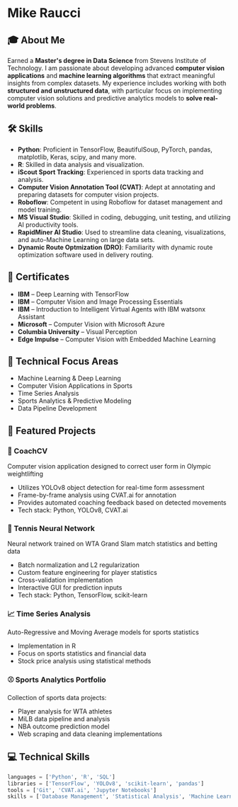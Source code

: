 # Mike Raucci

## 🎓 About Me
Earned a **Master's degree in Data Science** from Stevens Institute of Technology. I am passionate about developing advanced **computer vision applications** and **machine learning algorithms** that extract meaningful insights from complex datasets. My experience includes working with both **structured and unstructured data**, with particular focus on implementing computer vision solutions and predictive analytics models to **solve real-world problems**.

## 🛠️ Skills
- **Python**: Proficient in TensorFlow, BeautifulSoup, PyTorch, pandas, matplotlib, Keras, scipy, and many more.
- **R**: Skilled in data analysis and visualization.
- **iScout Sport Tracking**: Experienced in sports data tracking and analysis.
- **Computer Vision Annotation Tool (CVAT)**: Adept at annotating and preparing datasets for computer vision projects.
- **Roboflow**: Competent in using Roboflow for dataset management and model training.
- **MS Visual Studio**: Skilled in coding, debugging, unit testing, and utilizing AI productivity tools.
- **RapidMiner AI Studio**: Used to streamline data cleaning, visualizations, and auto-Machine Learning on large data sets.
- **Dynamic Route Optmization (DRO)**: Familiarity with dynamic route optimization software used in delivery routing.
 

## 📃 Certificates
- **IBM** – Deep Learning with TensorFlow 
- **IBM** – Computer Vision and Image Processing Essentials 
- **IBM** – Introduction to Intelligent Virtual Agents with IBM watsonx Assistant 
- **Microsoft** – Computer Vision with Microsoft Azure 
- **Columbia University** – Visual Perception 
- **Edge Impulse** – Computer Vision with Embedded Machine Learning

## 🔧 Technical Focus Areas
- Machine Learning & Deep Learning
- Computer Vision Applications in Sports
- Time Series Analysis
- Sports Analytics & Predictive Modeling
- Data Pipeline Development

## 🌟 Featured Projects

### 🎥 CoachCV
Computer vision application designed to correct user form in Olympic weightlifting
- Utilizes YOLOv8 object detection for real-time form assessment
- Frame-by-frame analysis using CVAT.ai for annotation
- Provides automated coaching feedback based on detected movements
- Tech stack: Python, YOLOv8, CVAT.ai

### 🎾 Tennis Neural Network
Neural network trained on WTA Grand Slam match statistics and betting data
- Batch normalization and L2 regularization
- Custom feature engineering for player statistics
- Cross-validation implementation
- Interactive GUI for prediction inputs
- Tech stack: Python, TensorFlow, scikit-learn

### 📈 Time Series Analysis
Auto-Regressive and Moving Average models for sports statistics
- Implementation in R
- Focus on sports statistics and financial data
- Stock price analysis using statistical methods

### ⚾ Sports Analytics Portfolio
Collection of sports data projects:
- Player analysis for WTA athletes
- MiLB data pipeline and analysis
- NBA outcome prediction model
- Web scraping and data cleaning implementations

## 💻 Technical Skills
```python
languages = ['Python', 'R', 'SQL']
libraries = ['TensorFlow', 'YOLOv8', 'scikit-learn', 'pandas']
tools = ['Git', 'CVAT.ai', 'Jupyter Notebooks']
skills = ['Database Management', 'Statistical Analysis', 'Machine Learning']
